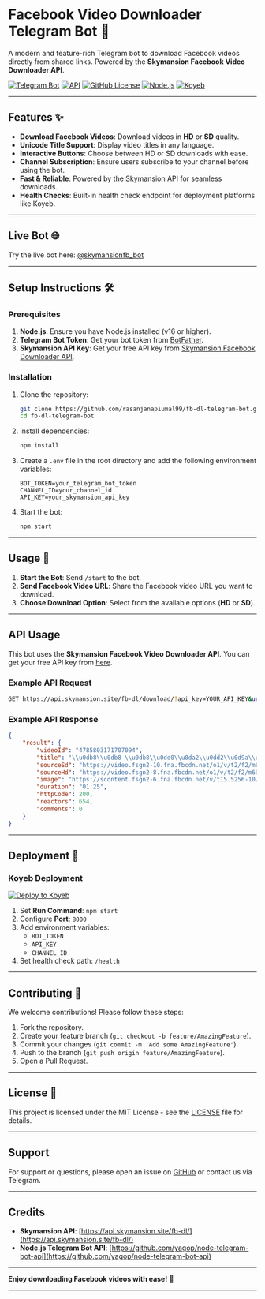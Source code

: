 
# Facebook Video Downloader Telegram Bot 🚀

A modern and feature-rich Telegram bot to download Facebook videos directly from shared links. Powered by the **Skymansion Facebook Video Downloader API**.

[![Telegram Bot](https://img.shields.io/badge/Telegram-Bot-blue.svg)](https://t.me/skymansionfb_bot)
[![API](https://img.shields.io/badge/API-Skymansion-brightgreen.svg)](https://api.skymansion.site/fb-dl/)
[![GitHub License](https://img.shields.io/badge/License-MIT-yellow.svg)](https://github.com/yourusername/fb-dl-telegram-bot/blob/main/LICENSE)
[![Node.js](https://img.shields.io/badge/Node.js-18.x-green.svg)](https://nodejs.org/)
[![Koyeb](https://img.shields.io/badge/Deploy%20on-Koyeb-6f42c1.svg)](https://www.koyeb.com)

---

## Features ✨

- **Download Facebook Videos**: Download videos in **HD** or **SD** quality.
- **Unicode Title Support**: Display video titles in any language.
- **Interactive Buttons**: Choose between HD or SD downloads with ease.
- **Channel Subscription**: Ensure users subscribe to your channel before using the bot.
- **Fast & Reliable**: Powered by the Skymansion API for seamless downloads.
- **Health Checks**: Built-in health check endpoint for deployment platforms like Koyeb.

---

## Live Bot 🌐

Try the live bot here: [@skymansionfb_bot](https://t.me/skymansionfb_bot)

---

## Setup Instructions 🛠️

### Prerequisites

1. **Node.js**: Ensure you have Node.js installed (v16 or higher).
2. **Telegram Bot Token**: Get your bot token from [BotFather](https://core.telegram.org/bots#botfather).
3. **Skymansion API Key**: Get your free API key from [Skymansion Facebook Downloader API](https://api.skymansion.site/fb-dl/).

### Installation

1. Clone the repository:
   ```bash
   git clone https://github.com/rasanjanapiumal99/fb-dl-telegram-bot.git
   cd fb-dl-telegram-bot
   ```

2. Install dependencies:
   ```bash
   npm install
   ```

3. Create a `.env` file in the root directory and add the following environment variables:
   ```env
   BOT_TOKEN=your_telegram_bot_token
   CHANNEL_ID=your_channel_id
   API_KEY=your_skymansion_api_key
   ```

4. Start the bot:
   ```bash
   npm start
   ```

---

## Usage 📲

1. **Start the Bot**: Send `/start` to the bot.
2. **Send Facebook Video URL**: Share the Facebook video URL you want to download.
3. **Choose Download Option**: Select from the available options (**HD** or **SD**).

---

## API Usage

This bot uses the **Skymansion Facebook Video Downloader API**. You can get your free API key from [here](https://api.skymansion.site/fb-dl/).

### Example API Request

```bash
GET https://api.skymansion.site/fb-dl/download/?api_key=YOUR_API_KEY&url=FACEBOOK_VIDEO_URL
```

### Example API Response

```json
{
    "result": {
        "videoId": "4785803171707094",
        "title": "\\u0db8\\u0db8 \\u0db8\\u0dd0\\u0da2\\u0dd2\\u0d9a\\u0dca \\u0d91\\u0d9a\\u0d9a\\u0dca \\u0db4\\u0dd9\\u0db1\\u0dca\\u0db1\\u0db1\\u0dca\\u0db1\\u0daf..? \\ud83e\\uddd9\\ud83c\\udffb\\u200d\\u2640\\ufe0f\\ud83e\\udd17\\n\\nHair Cut By Master Stylist Surith Rasantha\\n\\nhttps:\\/\\/youtube.com\\/shorts\\/8PHQ2wC1hAI\\n\\n\\u2b55 Transforming Looks, elevating Confidence \\u2714\\n\\nFor more details contact us through\\nCall us or contact us on WhatsApp\\n\\u260e\\ufe0f0713144544\\/ 0706144544\\/ 0112845094\\n\\ud83d\\udcccLocation : No.240\\/1\\/1, Kotte road, Nugegoda\\n\\n#SalonZero #MasterStylistSurithRasantha #hairstyles #haircut #unisex #professional #haircare #fashiontrends #trending #hairlovers #hairsalon #salon #SriLanka #colombo #BestSalon #viralvideo\\u30b7 #unisexsalon #haircolor #layercut \\u2764\\ufe0f #srilankanbestsalon #bobcuts #nugegoda #HairTransformation",
        "sourceSd": "https://video.fsgn2-10.fna.fbcdn.net/o1/v/t2/f2/m69/AQP66WDKpcXNFGoaxqFhBU4RNYKmkW6jd2MhixkJR_LgotWotCZKBIWfIyGtTozShfVAUA2COdcUP4Fg0BVKWN1i.mp4?strext=1&_nc_cat=109&_nc_sid=8bf8fe&_nc_ht=video.fsgn2-10.fna.fbcdn.net&_nc_ohc=QuMVy8hRIfsQ7kNvgGzKEDk&efg=eyJ2ZW5jb2RlX3RhZyI6Inhwdl9wcm9ncmVzc2l2ZS5GQUNFQk9PSy4uQzMuMzYwLnN2ZV9zZCIsInhwdl9hc3NldF9pZCI6MTE0MTY3NDg0MDk5NzUzMSwidmlfdXNlY2FzZV9pZCI6MTAxMjIsImR1cmF0aW9uX3MiOjg1LCJ1cmxnZW5fc291cmNlIjoid3d3In0%3D&ccb=17-1&_nc_zt=28&oh=00_AYFcnIAzqWNYxJM6_ol8HBE0g8PzIPEaRmjpWriAZlVPRA&oe=67DD373D",
        "sourceHd": "https://video.fsgn2-8.fna.fbcdn.net/o1/v/t2/f2/m69/AQPbsxsMYZtcRG0OmiN8Y_21gJsNad7SW1y-zzVq6wHaYz-67KWGm1RgCH26tvOsvBpLKNv6u4N1-UInZbB-qfmm.mp4?strext=1&_nc_cat=102&_nc_sid=5e9851&_nc_ht=video.fsgn2-8.fna.fbcdn.net&_nc_ohc=fsQSLhRNl1MQ7kNvgGEocwa&efg=eyJ2ZW5jb2RlX3RhZyI6Inhwdl9wcm9ncmVzc2l2ZS5GQUNFQk9PSy4uQzMuNzIwLmRhc2hfaDI2NC1iYXNpYy1nZW4yXzcyMHAiLCJ4cHZfYXNzZXRfaWQiOjExNDE2NzQ4NDA5OTc1MzEsInZpX3VzZWNhc2VfaWQiOjEwMTIyLCJkdXJhdGlvbl9zIjo4NSwidXJsZ2VuX3NvdXJjZSI6Ind3dyJ9&ccb=17-1&vs=d034813a1f214386&_nc_vs=HBksFQIYOnBhc3N0aHJvdWdoX2V2ZXJzdG9yZS9HR3JPb2h6bWh5WC10MkVHQUxySkZMbW40Z2hUYm1kakFBQUYVAALIAQAVAhg6cGFzc3Rocm91Z2hfZXZlcnN0b3JlL0dOVG1raHlfd0RjVWRZRUdBTkZmcXlFSXlVODZickZxQUFBRhUCAsgBACgAGAAbAogHdXNlX29pbAExEnByb2dyZXNzaXZlX3JlY2lwZQExFQAAJrb6xbWclocEFQIoAkMzLBdAVUQ5WBBiThgZZGFzaF9oMjY0LWJhc2ljLWdlbjJfNzIwcBEAdQIA&_nc_zt=28&oh=00_AYFSf-J6DfqZjwjjytWURCbds_x-5BSJ5APttija-zjRtw&oe=67DD2F04",
        "image": "https://scontent.fsgn2-6.fna.fbcdn.net/v/t15.5256-10/479203346_1199194492209336_4341077764857320342_n.jpg?stp=dst-jpg_s960x960_tt6&_nc_cat=110&ccb=1-7&_nc_sid=be8305&_nc_ohc=FTXSPzaIMAsQ7kNvgFrTNUD&_nc_zt=23&_nc_ht=scontent.fsgn2-6.fna&_nc_gid=kR_zJt13wv_72IgYoz-98A&oh=00_AYGRGm1peYNO94M8BjjulzK52eiWY06MHBNDc_UoeCPj8w&oe=67DD4D8B",
        "duration": "01:25",
        "httpCode": 200,
        "reactors": 654,
        "comments": 0
    }
}
```

---

## Deployment 🚀

### Koyeb Deployment
[![Deploy to Koyeb](https://www.koyeb.com/static/images/deploy/button.svg)](https://app.koyeb.com/deploy?type=git&repository=github.com/yourusername/fb-dl-telegram-bot)

1. Set **Run Command**: `npm start`
2. Configure **Port**: `8000`
3. Add environment variables:
   - `BOT_TOKEN`
   - `API_KEY`
   - `CHANNEL_ID`
4. Set health check path: `/health`

---

## Contributing 🤝

We welcome contributions! Please follow these steps:
1. Fork the repository.
2. Create your feature branch (`git checkout -b feature/AmazingFeature`).
3. Commit your changes (`git commit -m 'Add some AmazingFeature'`).
4. Push to the branch (`git push origin feature/AmazingFeature`).
5. Open a Pull Request.

---

## License 📄

This project is licensed under the MIT License - see the [LICENSE](LICENSE) file for details.

---

## Support

For support or questions, please open an issue on [GitHub](https://github.com/rasanjanapiumal99/fb-dl-telegram-bot/issues) or contact us via Telegram.

---

## Credits

- **Skymansion API**: [https://api.skymansion.site/fb-dl/](https://api.skymansion.site/fb-dl/)
- **Node.js Telegram Bot API**: [https://github.com/yagop/node-telegram-bot-api](https://github.com/yagop/node-telegram-bot-api)

---

**Enjoy downloading Facebook videos with ease!** 🎥


---

